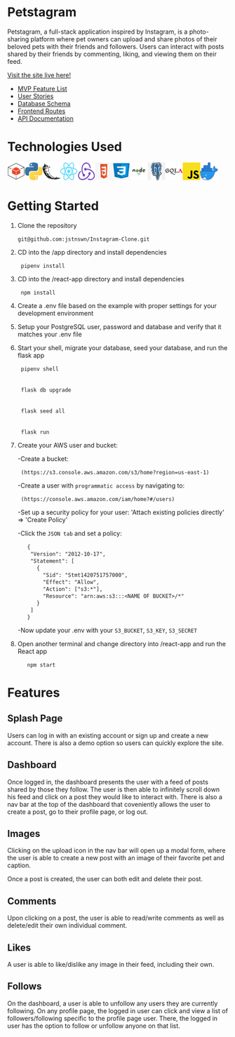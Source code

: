 # Petstagram
Petstagram, a full-stack application inspired by Instagram, is a photo-sharing platform where pet owners can upload and share photos of their beloved pets with their friends and followers. Users can interact with posts shared by their friends by commenting, liking, and viewing them on their feed.

[Visit the site live here!](https://thepetstagram.herokuapp.com/)

* [MVP Feature List](https://github.com/jstnswn/Instagram-Clone/wiki/Feature-List)
* [User Stories](https://github.com/jstnswn/Instagram-Clone/wiki/User-Stories)
* [Database Schema](https://github.com/jstnswn/Instagram-Clone/wiki/Database-Schema)
* [Frontend Routes](https://github.com/jstnswn/Instagram-Clone/wiki/Frontend-Routes)
* [API Documentation](https://github.com/jstnswn/Instagram-Clone/wiki/API-Routes)

# Technologies Used

<img src="react-app/public/images/AWS.png" width="40" height="40"><img src="react-app/public/images/Python.png" width="40" height="40"><img src="react-app/public/images/Flask.png" width="40" height="40"><img src="react-app/public/images/React.png" width="40" height="40"><img src="react-app/public/images/Redux.png" width="40" height="40"><img src="react-app/public/images/HTML.png" width="40" height="40"><img src="react-app/public/images/CSS.png" width="40" height="40"><img src="react-app/public/images/Node.png" width="40" height="40"><img src="react-app/public/images/PostgresQL.png" width="40" height="40"><img src="react-app/public/images/SQLA.png" width="40" height="40"><img src="react-app/public/images/Javascript.png" width="40" height="40"><img src="react-app/public/images/Docker.png" width="40" height="40">

# Getting Started

1. Clone the repository 

       git@github.com:jstnswn/Instagram-Clone.git
 
2. CD into the /app directory and install dependencies

        pipenv install
    
3. CD into the /react-app directory and install dependencies

        npm install

4. Create a .env file based on the example with proper settings for your development environment

5. Setup your PostgreSQL user, password and database and verify that it matches your .env file

6. Start your shell, migrate your database, seed your database, and run the flask app

        pipenv shell


        flask db upgrade


        flask seed all


        flask run

7. Create your AWS user and bucket:

      -Create a bucket: 

        (https://s3.console.aws.amazon.com/s3/home?region=us-east-1)

      -Create a user with `programmatic access` by navigating to: 

        (https://console.aws.amazon.com/iam/home?#/users)

      -Set up a security policy for your user: 'Attach existing policies directly' => 'Create Policy'

      -Click the `JSON tab` and set a policy:

          {
           "Version": "2012-10-17",
           "Statement": [
             {
               "Sid": "Stmt1420751757000",
               "Effect": "Allow",
               "Action": ["s3:*"],
               "Resource": "arn:aws:s3:::<NAME OF BUCKET>/*"
             }
           ]
          }

      -Now update your .env with your `S3_BUCKET`, `S3_KEY`, `S3_SECRET`

8. Open another terminal and change directory into /react-app and run the React app

          npm start

# Features

## Splash Page

Users can log in with an existing account or sign up and create a new account. There is also a demo option so users can quickly explore the site.

## Dashboard

Once logged in, the dashboard presents the user with a feed of posts shared by those they follow. The user is then able to infinitely scroll down his feed and click on a post they would like to interact with. There is also a nav bar at the top of the dashboard that coveniently allows the user to create a post, go to their profile page, or log out.

## Images

Clicking on the upload icon in the nav bar will open up a modal form, where the user is able to create a new post with an image of their favorite pet and caption. 

Once a post is created, the user can both edit and delete their post.  

## Comments

Upon clicking on a post, the user is able to read/write comments as well as delete/edit their own individual comment. 

## Likes

A user is able to like/dislike any image in their feed, including their own. 

## Follows

On the dashboard, a user is able to unfollow any users they are currently following. On any profile page, the logged in user can click and view a list of followers/following specific to the profile page user. There, the logged in user has the option to follow or unfollow anyone on that list.  







